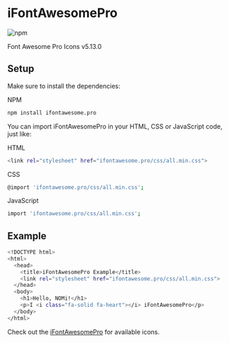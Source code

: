 # iFontAwesomePro
![npm](https://img.shields.io/npm/dt/ifontawesome.pro)

Font Awesome Pro Icons v5.13.0

## Setup

Make sure to install the dependencies:

NPM
```bash
npm install ifontawesome.pro
```

You can import iFontAwesomePro in your HTML, CSS or JavaScript code, just like:

HTML
```bash
<link rel="stylesheet" href="ifontawesome.pro/css/all.min.css">
```

CSS
```bash
@import 'ifontawesome.pro/css/all.min.css';
```

JavaScript
```bash
import 'ifontawesome.pro/css/all.min.css';
```

## Example

```bash
<!DOCTYPE html>
<html>
  <head>
    <title>iFontAwesomePro Example</title>
    <link rel="stylesheet" href="ifontawesome.pro/css/all.min.css">
  </head>
  <body>
    <h1>Hello, NOMi!</h1>
    <p>I <i class="fa-solid fa-heart"></i> iFontAwesomePro</p>
  </body>
</html>
```

Check out the [iFontAwesomePro](https://fontawesome.com) for available icons.
